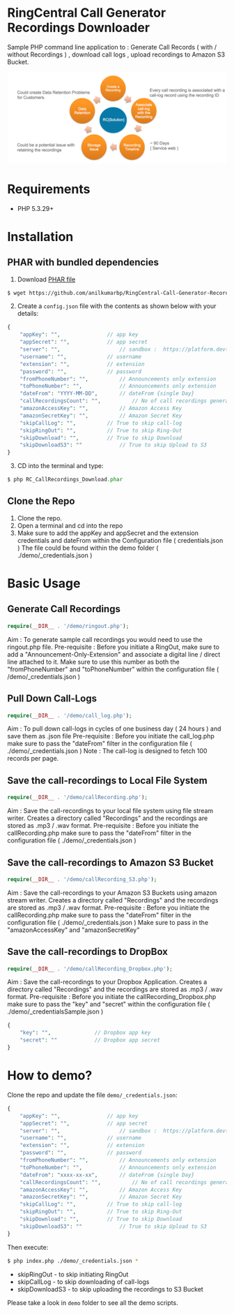 # RingCentral Call Generator Recordings Downloader
Sample PHP command line application to : Generate Call Records ( with / without Recordings ) , download call logs , upload recordings to Amazon S3 Bucket.

![APP screenshots](docs/Recordings.png) 
 

# Requirements

- PHP 5.3.29+

# Installation

## PHAR with bundled dependencies

1. Download [PHAR file](https://github.com/anilkumarbp/RingCentral-Call-Generator-Recordings-Downloader/releases/tag/0.1.0)

```bash
$ wget https://github.com/anilkumarbp/RingCentral-Call-Generator-Recordings-Downloader/releases/download/0.1.0/RC_CallRecordings_Download.phar
```

2. Create a `config.json` file with the contents as shown below with your details:


```php
{
	"appKey": "", 			 	// app key       
	"appSecret": "",			// app secret
	"server": "",             		// sandbox :  https://platform.devtest.ringcentral.com  production : https://platform.ringcentral.com
	"username": "",				// username
	"extension": "",			// extension
	"password": "",				// password
	"fromPhoneNumber": "",			// Announcements only extension
	"toPhoneNumber": "",			// Announcements only extension
	"dateFrom": "YYYY-MM-DD",		// dateFrom {single Day}
	"callRecordingsCount": "",  		// No of call recordings generator 
	"amazonAccessKey": "",			// Amazon Access Key
	"amazonSecretKey": "",			// Amazon Secret Key
	"skipCallLog": "",			// True to skip call-log
	"skipRingOut": "",			// True to skip Ring-Out
	"skipDownload": "",			// True to skip Download
	"skipDownloadS3": ""			// True to skip Upload to S3
}
```

3. CD into the terminal and type:

```php
$ php RC_CallRecordings_Download.phar
```

## Clone the Repo

1. Clone the repo.
2. Open a terminal and cd into the repo
3. Make sure to add the appKey and appSecret and the extension credentials and dateFrom within the Configuration file ( credentials.json )
   The file could be found within the demo folder ( ./demo/_credentials.json )


# Basic Usage

## Generate Call Recordings

```php
require(__DIR__ . '/demo/ringout.php');
```

Aim : To generate sample call recordings you would need to use the ringout.php file. 
Pre-requisite : Before you initiate a RingOut, make sure to add a "Announcement-Only-Extension" and associate a digital line / direct line attached to it.
                Make sure to use this number as both the "fromPhoneNumber" and "toPhoneNumber" within the configuration file ( /demo/_credentials.json )
                
## Pull Down Call-Logs

```php
require(__DIR__ . '/demo/call_log.php');
```
Aim : To pull down call-logs in cycles of one business day ( 24 hours ) and save them as .json file
Pre-requisite : Before you initiate the call_log.php make sure to pass the "dateFrom" filter in the configuration file ( ./demo/_credentials.json )
Note : The call-log is designed to fetch 100 records per page.

## Save the call-recordings to Local File System

```php
require(__DIR__ . '/demo/callRecording.php');
```
Aim : Save the call-recordings to your local file system using file stream writer. Creates a directory called "Recordings" and the recordings are stored as .mp3 / .wav format.
Pre-requisite : Before you initiate the callRecording.php make sure to pass the "dateFrom" filter in the configuration file ( ./demo/_credentials.json )

## Save the call-recordings to Amazon S3 Bucket

```php
require(__DIR__ . '/demo/callRecording_S3.php');
```
Aim : Save the call-recordings to your Amazon S3 Buckets using amazon stream writer. Creates a directory called "Recordings" and the recordings are stored as .mp3 / .wav format.
Pre-requisite : Before you initiate the callRecording.php make sure to pass the "dateFrom" filter in the configuration file ( ./demo/_credentials.json )
                Make sure to pass in the "amazonAccessKey" and "amazonSecretKey"

## Save the call-recordings to DropBox

```php
require(__DIR__ . '/demo/callRecording_Dropbox.php');
```
Aim : Save the call-recordings to your Dropbox Application. Creates a directory called "Recordings" and the recordings are stored as .mp3 / .wav format.
Pre-requisite : Before you initiate the callRecording_Dropbox.php make sure to pass the "key" and "secret" within the configuration file ( ./demo/_credentialsSample.json )

```php
{
	"key": "", 			 	// Dropbox app key       
	"secret": ""			// Dropbox app secret
}
```


# How to demo?

Clone the repo and update the file `demo/_credentials.json`:

```php
{
	"appKey": "", 			 	// app key       
	"appSecret": "",			// app secret
	"server": "",             		// sandbox :  https://platform.devtest.ringcentral.com  production : https://platform.ringcentral.com
	"username": "",				// username
	"extension": "",			// extension
	"password": "",				// password
	"fromPhoneNumber": "",			// Announcements only extension
	"toPhoneNumber": "",			// Announcements only extension
	"dateFrom": "xxxx-xx-xx",		// dateFrom {single Day}
	"callRecordingsCount": "",  		// No of call recordings generator 
	"amazonAccessKey": "",			// Amazon Access Key
	"amazonSecretKey": "",			// Amazon Secret Key
	"skipCallLog": "",			// True to skip call-log
	"skipRingOut": "",			// True to skip Ring-Out
	"skipDownload": "",			// True to skip Download
	"skipDownloadS3": ""			// True to skip Upload to S3
}
```

Then execute:

```sh
$ php index.php ./demo/_credentials.json *
```
* skipRingOut - to skip initiating RingOut
* skipCallLog - to skip downloading of call-logs
* skipDownloadS3 - to skip uploading the recordings to S3 Bucket

Please take a look in `demo` folder to see all the demo scripts.

